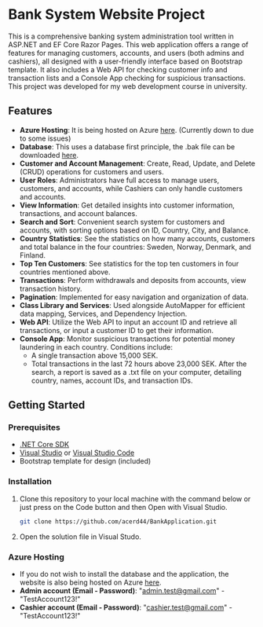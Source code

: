 # Bank System Website Project

This is a comprehensive banking system administration tool written in ASP.NET and EF Core Razor Pages. This web application offers a range of features for managing customers, accounts, and users (both admins and cashiers), all designed with a user-friendly interface based on Bootstrap template. 
It also includes a Web API for checking customer info and transaction lists and a Console App checking for suspicious transactions.
This project was developed for my web development course in university.
## Features

- **Azure Hosting**: It is being hosted on Azure [here](https://hossenbank.azurewebsites.net/). (Currently down to due to some issues)
- **Database**: This uses a database first principle, the .bak file can be downloaded [here](https://www.dropbox.com/scl/fi/3agsb6mo48u12kdviziom/BankAppDatav2-1.bak?rlkey=b4q7her90zenm8xn7ephh39ux&st=i1bzyi4i&dl=0).
- **Customer and Account Management**: Create, Read, Update, and Delete (CRUD) operations for customers and users.
- **User Roles**: Administrators have full access to manage users, customers, and accounts, while Cashiers can only handle customers and accounts.
- **View Information**: Get detailed insights into customer information, transactions, and account balances.
- **Search and Sort**: Convenient search system for customers and accounts, with sorting options based on ID, Country, City, and Balance.
- **Country Statistics**: See the statistics on how many accounts, customers and total balance in the four countries: Sweden, Norway, Denmark, and Finland.
- **Top Ten Customers**: See statistics for the top ten customers in four countries mentioned above.
- **Transactions**: Perform withdrawals and deposits from accounts, view transaction history.
- **Pagination**: Implemented for easy navigation and organization of data.
- **Class Library and Services**: Used alongside AutoMapper for efficient data mapping, Services, and Dependency Injection.
- **Web API**: Utilize the Web API to input an account ID and retrieve all transactions, or input a customer ID to get their information.
- **Console App**: Monitor suspicious transactions for potential money laundering in each country. Conditions include:
  - A single transaction above 15,000 SEK.
  - Total transactions in the last 72 hours above 23,000 SEK.
  After the search, a report is saved as a .txt file on your computer, detailing country, names, account IDs, and transaction IDs.

## Getting Started

### Prerequisites
- [.NET Core SDK](https://dotnet.microsoft.com/download)
- [Visual Studio](https://visualstudio.microsoft.com/downloads/) or [Visual Studio Code](https://code.visualstudio.com/download)
- Bootstrap template for design (included)

### Installation
1. Clone this repository to your local machine with the command below or just press on the Code button and then Open with Visual Studio.
   ```bash
   git clone https://github.com/acerd44/BankApplication.git
2. Open the solution file in Visual Studo.

### Azure Hosting
- If you do not wish to install the database and the application, the website is also being hosted on Azure [here](https://hossenbank.azurewebsites.net/). 
- **Admin account (Email - Password)**: "admin.test@gmail.com" - "TestAccount123!"
- **Cashier account (Email - Password)**: "cashier.test@gmail.com" - "TestAccount123!"
